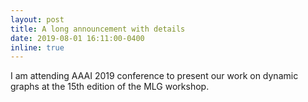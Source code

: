 ```yaml
---
layout: post
title: A long announcement with details
date: 2019-08-01 16:11:00-0400
inline: true
---
```


I am attending AAAI 2019 conference to present our work on dynamic graphs at the 15th edition of the MLG workshop.